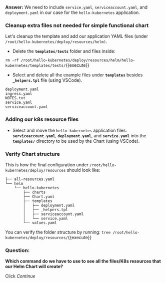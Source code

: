 **Answer:** We need to include `service.yaml`, `serviceaccount.yaml`, and `deployment.yaml` in our case for the `hello-kubernetes` application.

### Cleanup extra files not needed for simple functional chart

Let's cleanup the template and add our application YAML files (under `/root/hello-kubernetes/deploy/resources/helm)`.

* Delete the **`templates/tests`** folder and files inside:

`rm -rf /root/hello-kubernetes/deploy/resources/helm/hello-kubernetes/templates/tests/`{{execute}}

* Select and delete all the example files under **`templates`** besides **`_helpers.tpl`** file (using VSCode).

```
deployment.yaml
ingress.yaml
NOTES.txt
service.yaml
serviceaccount.yaml
```

### Adding our k8s resource files

* Select and move the `hello-kubernetes` application files: **`serviceaccount.yaml`**, **`deployment.yaml`**, and **`service.yaml`** into the **`templates/`** directory to be used by the Chart (using VSCode).

### Verify Chart structure

This is how the final configuration under `/root/hello-kubernetes/deploy/resources` should look like:
```
├── all-resources.yaml
└── helm
    └── hello-kubernetes
        ├── charts
        ├── Chart.yaml
        ├── templates
        │   ├── deployment.yaml
        │   ├── _helpers.tpl
        │   ├── serviceaccount.yaml
        │   └── service.yaml
        └── values.yaml
``` 

You can verify the folder structure by running:
`tree /root/hello-kubernetes/deploy/resources/`{{execute}}

### Question:
**Which command do we have to use to see all the files/K8s resources that our Helm Chart will create?**

Click *Continue*
